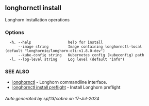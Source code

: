 ## longhornctl install

Longhorn installation operations

### Options

```
  -h, --help                 help for install
      --image string         Image containing longhornctl-local (default "longhornio/longhorn-cli:v1.8.0-dev")
      --kube-config string   Kubernetes config (kubeconfig) path
  -l, --log-level string     Log level (default "info")
```

### SEE ALSO

* [longhornctl](longhornctl.md)	 - Longhorn commandline interface.
* [longhornctl install preflight](longhornctl_install_preflight.md)	 - Install Longhorn preflight

###### Auto generated by spf13/cobra on 17-Jul-2024
